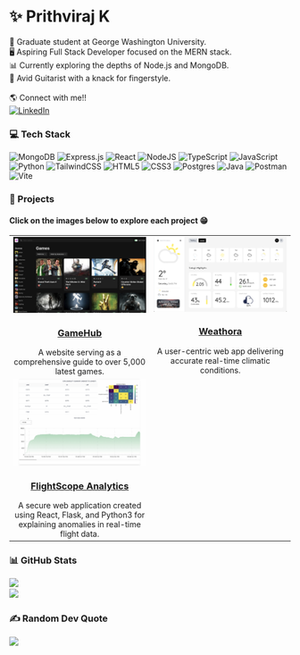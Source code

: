 # ✨ Prithviraj K
🏫  Graduate student at George Washington University.<br>
🖥️  Aspiring Full Stack Developer focused on the MERN stack.<br>
📊  Currently exploring the depths of Node.js and MongoDB.<br>
🎸  Avid Guitarist with a knack for fingerstyle.<br><br>
🌎  Connect with me!! <br> [![LinkedIn](https://img.shields.io/badge/LinkedIn-%230077B5.svg?logo=linkedin&logoColor=white)](https://linkedin.com/in/prithkalai) 

### 💻 Tech Stack
![MongoDB](https://img.shields.io/badge/MongoDB-%234ea94b.svg?style=for-the-badge&logo=mongodb&logoColor=white)
![Express.js](https://img.shields.io/badge/express.js-%23404d59.svg?style=for-the-badge&logo=express&logoColor=%2361DAFB)
![React](https://img.shields.io/badge/react-%2320232a.svg?style=for-the-badge&logo=react&logoColor=%2361DAFB) 
![NodeJS](https://img.shields.io/badge/node.js-6DA55F?style=for-the-badge&logo=node.js&logoColor=white) 
![TypeScript](https://img.shields.io/badge/typescript-%23007ACC.svg?style=for-the-badge&logo=typescript&logoColor=white) 
![JavaScript](https://img.shields.io/badge/javascript-%23323330.svg?style=for-the-badge&logo=javascript&logoColor=%23F7DF1E) 
![Python](https://img.shields.io/badge/python-3670A0?style=for-the-badge&logo=python&logoColor=ffdd54)
![TailwindCSS](https://img.shields.io/badge/tailwindcss-%2338B2AC.svg?style=for-the-badge&logo=tailwind-css&logoColor=white)
![HTML5](https://img.shields.io/badge/html5-%23E34F26.svg?style=for-the-badge&logo=html5&logoColor=white) 
![CSS3](https://img.shields.io/badge/css3-%231572B6.svg?style=for-the-badge&logo=css3&logoColor=white)
![Postgres](https://img.shields.io/badge/postgres-%23316192.svg?style=for-the-badge&logo=postgresql&logoColor=white) 
![Java](https://img.shields.io/badge/java-%23ED8B00.svg?style=for-the-badge&logo=openjdk&logoColor=white) 
![Postman](https://img.shields.io/badge/Postman-FF6C37?style=for-the-badge&logo=postman&logoColor=white)
![Vite](https://img.shields.io/badge/vite-%23646CFF.svg?style=for-the-badge&logo=vite&logoColor=white)

### 🏁 Projects
#### Click on the images below to explore each project 😁
<table style="width: 100%; table-layout: fixed;">
  <colgroup>
    <col style="width: 50%"/>
    <col style="width: 50%"/>
  </colgroup>
  <tr>
    <td align="center" valign="top">
      <a href="https://game-hub-bice-nu.vercel.app">
        <img src="game-hub.jpg" alt="GameHub" style="width: 100%; max-width: 500px; height: auto;"/><br />
        <h3>GameHub</h3>
      </a>
      <span>A website serving as a comprehensive guide to over 5,000 latest games.</span>
    </td>
    <td align="center" valign="top">
      <a href="https://weathora.vercel.app">
        <img src="weathora.jpg" alt="Weathora" style="width: 100%; max-width: 500px; height: auto;"/><br />
        <h3>Weathora</h3> 
      </a>
      <span>A user-centric web app delivering accurate real-time climatic conditions.</span>
    </td>
  </tr>
  <tr>
    <td align="center" valign="top">
      <a href="https://youtu.be/zZ8Cx4nzJHo">
        <img src="flightscope.jpg" alt="FlightScope Analytics" style="width: 100%; max-width: 500px; height: auto;"/><br />
        <h3>FlightScope Analytics</h3>
      </a>
      <span>A secure web application created using React, Flask, and Python3 for explaining anomalies in real-time flight data.</span>
    </td>
    <!-- Additional projects in the same row -->
  </tr>
  <!-- New rows for Additional projects here -->
</table>


### 📊 GitHub Stats
![](https://github-readme-streak-stats.herokuapp.com/?user=Prithvi0709&theme=radical&hide_border=true)<br/>
![](https://github-readme-stats.vercel.app/api/top-langs/?username=Prithvi0709&theme=radical&hide_border=true&include_all_commits=true&count_private=true&layout=compact)


### ✍️ Random Dev Quote
![](https://quotes-github-readme.vercel.app/api?type=horizontal&theme=radical)

<!-- Proudly created with GPRM ( https://gprm.itsvg.in ) -->
